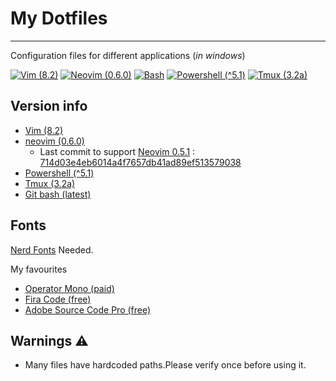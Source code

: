 # My Dotfiles

---

Configuration files for different applications (_in windows_)

[![Vim (8.2)](https://img.shields.io/badge/VIM-%2311AB00.svg?&style=for-the-badge&logo=vim&logoColor=white)](https://www.vim.org/)
[![Neovim (0.6.0)](https://img.shields.io/badge/NeoVim-%2357A143.svg?&style=for-the-badge&logo=neovim&logoColor=white)](https://neovim.io/)
[![Bash](https://img.shields.io/badge/Shell_Script-121011?style=for-the-badge&logo=gnu-bash&logoColor=white)](https://www.gnu.org/software/bash/)
[![Powershell (^5.1)](https://img.shields.io/badge/PowerShell-5391FE?style=for-the-badge&logo=PowerShell&logoColor=white)](https://docs.microsoft.com/en-us/powershell/)
[![Tmux (3.2a)](https://img.shields.io/badge/tmux-1BB91F?style=for-the-badge&logo=tmux&logoColor=white)](https://github.com/tmux/tmux)

## Version info

- [Vim (8.2)](https://www.vim.org/vim-8.2-released.php)
- [neovim (0.6.0)](https://github.com/neovim/neovim/releases/tag/v0.6.0jj)
  - Last commit to support [Neovim 0.5.1](https://github.com/neovim/neovim/releases/tag/v0.6.0jj) : [714d03e4eb6014a4f7657db41ad89ef513579038](https://github.com/PrashanthaTP/dotfiles/tree/714d03e4eb6014a4f7657db41ad89ef513579038)
- [Powershell (^5.1)](https://docs.microsoft.com/en-us/powershell/scripting/overview?view=powershell-5.1)
- [Tmux (3.2a)](https://github.com/tmux/tmux/releases/tag/3.2a) 
- [Git bash (latest)](https://git-scm.com/downloads) 

## Fonts

[Nerd Fonts](https://www.nerdfonts.com/) Needed.

My favourites

- [Operator Mono (paid)](https://www.typography.com/fonts/operator/styles)
- [Fira Code (free)](https://github.com/tonsky/FiraCode)
- [Adobe Source Code Pro (free)](https://github.com/adobe-fonts/source-code-pro)


## Warnings ⚠

- Many files have hardcoded paths.Please verify once before using it.

